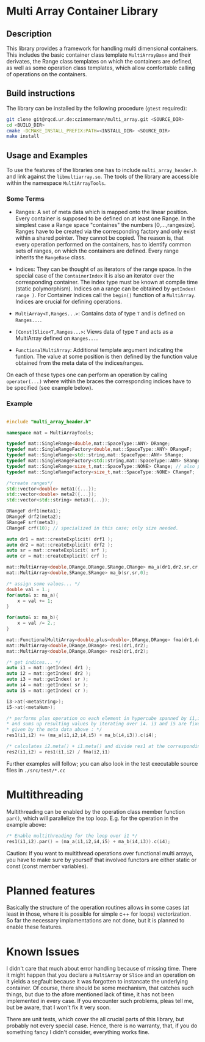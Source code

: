 # Multi Array Container Library

## Description

This library provides a framework for handling multi dimensional containers. This includes the basic container class template `MultiArrayBase` and their derivates, the Range class templates on which the containers are defined, as well as some operation class templates, which allow comfortable calling of operations on the containers.

## Build instructions

The library can be installed by the following procedure (`gtest` required):

```bash
git clone git@rqcd.ur.de:czimmermann/multi_array.git <SOURCE_DIR>
cd <BUILD_DIR>
cmake -DCMAKE_INSTALL_PREFIX:PATH=<INSTALL_DIR> <SOURCE_DIR>
make install
```

## Usage and Examples

To use the features of the libraries one has to include `multi_array_header.h` and link against the `libmultiarray.so`.
The tools of the library are accessible within the namespace `MultiArrayTools`.

### Some Terms

* Ranges: A set of meta data which is mapped onto the linear position. Every container is supposed to be defined on at least one Range. In the simplest case a Range space "containes" the numbers [0,...,rangesize]. Ranges have to be created via the corresponding factory and only exist within a shared pointer. They cannot be copied. The reason is, that every operation performed on the containers, has to identify common sets of ranges, on which the containers are defined. Every range inherits the `RangeBase` class.

* Indices: They can be thought of as iterators of the range space. In the special case of the `ContainerIndex` it is also an iterator over the corresponding container. The index type must be known at compile time (static polymorphism). Indices on a range can be obtained by `getIndex( range )`. For Container Indices call the `begin()` function of a `MultiArray`. Indices are crucial for defining operations.

* `MultiArray<T,Ranges...>`: Contains data of type `T` and is defined on `Ranges...`.
* `[Const]Slice<T,Ranges...>`: Views data of type `T` and acts as a MultiArray defined on `Ranges...`.
* `FunctionalMultiArray`: Additional template argument indicating the funtion. The value at some position is then defined by the function value obtained from the meta data of the indices/ranges.

On each of these types one can perform an operation by calling `operator(...)` where within the braces the corresponding indices have to be specified (see example below).

### Example

```c++

#include "multi_array_header.h"

namespace mat = MultiArrayTools;

typedef mat::SingleRange<double,mat::SpaceType::ANY> DRange;
typedef mat::SingleRangeFactory<double,mat::SpaceType::ANY> DRangeF;
typedef mat::SingleRange<std::string,mat::SpaceType::ANY> SRange;
typedef mat::SingleRangeFactory<std::string,mat::SpaceType::ANY> SRangeF;
typedef mat::SingleRange<size_t,mat::SpaceType::NONE> CRange; // also provided as 'ClassicR'
typedef mat::SingleRangeFactory<size_t,mat::SpaceType::NONE> CRangeF;

/*create ranges*/
std::vector<double> meta1({...});
std::vector<double> meta2({...});
std::vector<std::string> meta3({...});

DRangeF drf1(meta1);
DRangeF drf2(meta2);
SRangeF srf(meta3);
CRangeF crf(10); // specialized in this case; only size needed.

auto dr1 = mat::createExplicit( drf1 );
auto dr2 = mat::createExplicit( drf2 );
auto sr = mat::createExplicit( srf );
auto cr = mat::createExplicit( crf );

mat::MultiArray<double,DRange,DRange,SRange,CRange> ma_a(dr1,dr2,sr,cr,0);
mat::MultiArray<double,SRange,SRange> ma_b(sr,sr,0);

/* assign some values... */
double val = 1.;
for(auto& x: ma_a){
    x = val += 1;
}

for(auto& x: ma_b){
    x = val /= 2.;
}

mat::FunctionalMultiArray<double,plus<double>,DRange,DRange> fma(dr1,dr2);
mat::MultiArray<double,DRange,DRange> res1(dr1,dr2);
mat::MultiArray<double,DRange,DRange> res2(dr1,dr2);

/* get indices... */
auto i1 = mat::getIndex( dr1 );
auto i2 = mat::getIndex( dr2 );
auto i3 = mat::getIndex( sr );
auto i4 = mat::getIndex( sr );
auto i5 = mat::getIndex( cr );

i3->at(<metaString>);
i5->at(<metaNum>);

/* performs plus operation on each element in hypercube spanned by i1,i2,i4
* and sums up resulting values by iterating over i4. i3 and i5 are fixed to the positions
* given by the meta data above : */
res1(i1,i2) += (ma_a(i1,i2,i4,i5) + ma_b(i4,i3)).c(i4); 

/* calculates i2.meta() + i1.meta() and divide res1 at the corresponding entry by the result */
res2(i1,i2) = res1(i1,i2) / fma(i2,i1)
```

Further examples will follow; you can also look in the test executable source files in `./src/test/*.cc`

# Multithreading

Multithreading can be enabled by the operation class member function `par()`, which will parallelize the top loop. E.g. for the operation in the example above:
```c++
/* Enable multithreading for the loop over i1 */
res1(i1,i2).par() = (ma_a(i1,i2,i4,i5) + ma_b(i4,i3)).c(i4);
```
Caution: If you want to multithread operations over functional multi arrays, you have to make sure by yourself that involved functors are either static or const (const member variables).

# Planned features

Basically the structure of the operation routines allows in some cases (at least in those, where it is possible for simple c++ for loops) vectorization. So far the necessary implamentations are not done, but it is planned to enable these features.

# Known Issues

I didn't care that much about error handling because of missing time. There it might happen that you declare a `MultiArray` or `Slice` and an operation on it yields a segfault because it was forgotten to instancate the underlying container. Of course, there should be some mechanism, that catches such things, but due to the afore mentioned lack of time, it has not been implemented in every case. If you encounter such problems, pleas tell me, but be aware, that I won't fix it very soon.

There are unit tests, which cover the all crucial parts of this library, but probably not every special case. Hence, there is no warranty, that, if you do something fancy I didn't consider, everything works fine.